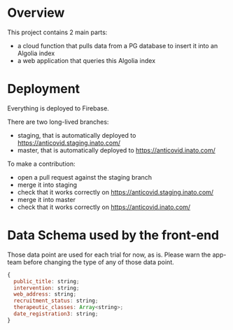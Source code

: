 # Overview

This project contains 2 main parts:

- a cloud function that pulls data from a PG database to insert it into an Algolia index
- a web application that queries this Algolia index

# Deployment

Everything is deployed to Firebase.

There are two long-lived branches:

- staging, that is automatically deployed to https://anticovid.staging.inato.com/
- master, that is automatically deployed to https://anticovid.inato.com/

To make a contribution:

- open a pull request against the staging branch
- merge it into staging
- check that it works correctly on https://anticovid.staging.inato.com/
- merge it into master
- check that it works correctly on https://anticovid.inato.com/

# Data Schema used by the front-end

Those data point are used for each trial for now, as is.
Please warn the app-team before changing the type of any of those data point.

```javascript
{
  public_title: string;
  intervention: string;
  web_address: string;
  recruitment_status: string;
  therapeutic_classes: Array<string>;
  date_registration3: string;
}
```
